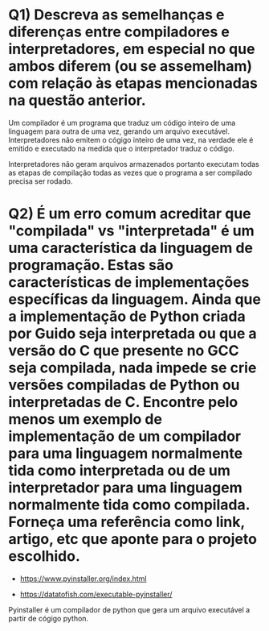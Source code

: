 # **Q1)** Descreva as semelhanças e diferenças entre compiladores e interpretadores, em especial no que ambos diferem (ou se assemelham) com relação às etapas mencionadas na questão anterior.

Um compilador é um programa que traduz um código inteiro de uma linguagem para outra de uma vez, gerando um arquivo executável. Interpretadores não emitem o cógigo inteiro de uma vez, na verdade ele é emitido e executado na medida que o interpretador traduz o código.

Interpretadores não geram arquivos armazenados portanto executam todas as etapas de compilação todas as vezes que o programa a ser compilado precisa ser rodado.

# **Q2)** É um erro comum acreditar que "compilada" vs "interpretada" é um uma característica da linguagem de programação. Estas são características de implementações específicas da linguagem. Ainda que a implementação de Python criada por Guido seja interpretada ou que a versão do C que presente no GCC seja compilada, nada impede se crie versões compiladas de Python ou interpretadas de C. Encontre pelo menos um exemplo de implementação de um compilador para uma linguagem normalmente tida como interpretada ou de um interpretador para uma linguagem normalmente tida como compilada. Forneça uma referência como link, artigo, etc que aponte para o projeto escolhido. 

* https://www.pyinstaller.org/index.html

* https://datatofish.com/executable-pyinstaller/

Pyinstaller é um compilador de python que gera um arquivo executável a partir de cógigo python.
